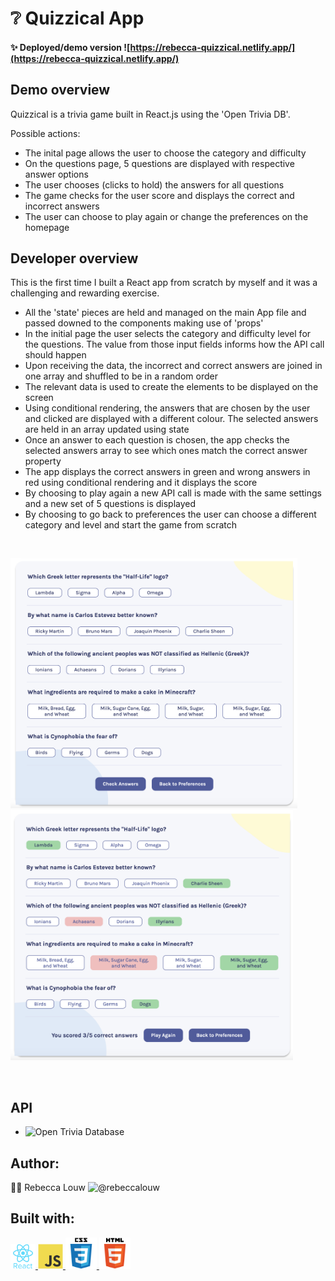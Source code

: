 # ❔ Quizzical App 

#### ✨ Deployed/demo version ![https://rebecca-quizzical.netlify.app/](https://rebecca-quizzical.netlify.app/)

## Demo overview
Quizzical is a trivia game built in React.js using the 'Open Trivia DB'. 

Possible actions:
- The inital page allows the user to choose the category and difficulty
- On the questions page, 5 questions are displayed with respective answer options
- The user chooses (clicks to hold) the answers for all questions
- The game checks for the user score and displays the correct and incorrect answers
- The user can choose to play again or change the preferences on the homepage


## Developer overview
This is the first time I built a React app from scratch by myself and it was a challenging and rewarding exercise.
- All the 'state' pieces are held and managed on the main App file and passed downed to the components making use of 'props'
- In the initial page the user selects the category and difficulty level for the questions. The value from those input fields informs how the API call should happen
- Upon receiving the data, the incorrect and correct answers are joined in one array and shuffled to be in a random order
- The relevant data is used to create the elements to be displayed on the screen
- Using conditional rendering, the answers that are chosen by the user and clicked are displayed with a different colour. The selected answers are held in an array updated using state
- Once an answer to each question is chosen, the app checks the selected answers array to see which ones match the correct answer property
- The app displays the correct answers in green and wrong answers in red using conditional rendering and it displays the score
- By choosing to play again a new API call is made with the same settings and a new set of 5 questions is displayed
- By choosing to go back to preferences the user can choose a different category and level and start the game from scratch


<br/>

<img alt="." src="public/quizzical-demo1.png" height="400px"/> <img alt="." src="public/quizzical-demo2.png" height="400px"/>

<br/>




## API
- ![Open Trivia Database](https://opentdb.com/)

## Author: 
👩‍💻 Rebecca Louw ![@rebeccalouw](https://github.com/rebeccalouw)

## Built with:

<p align="left"> <a href="https://reactjs.org/" target="_blank" rel="noreferrer"> <img src="https://raw.githubusercontent.com/devicons/devicon/master/icons/react/react-original-wordmark.svg" alt="react" width="40" height="40"/> </a> 
<a href="https://developer.mozilla.org/en-US/docs/Web/JavaScript" target="_blank" rel="noreferrer"> 
<img src="https://raw.githubusercontent.com/devicons/devicon/master/icons/javascript/javascript-original.svg" alt="javascript" width="40" height="40"/> </a> 
<a href="https://www.w3schools.com/css/" target="_blank" rel="noreferrer"> 
<img src="https://raw.githubusercontent.com/devicons/devicon/master/icons/css3/css3-original-wordmark.svg" alt="css3" width="50" height="50"/> </a> 
<a href="https://www.w3schools.com/html/" target="_blank" rel="noreferrer"> 
<img src="https://raw.githubusercontent.com/devicons/devicon/master/icons/html5/html5-original-wordmark.svg" alt="html5" width="50" height="50"/> </a> 
